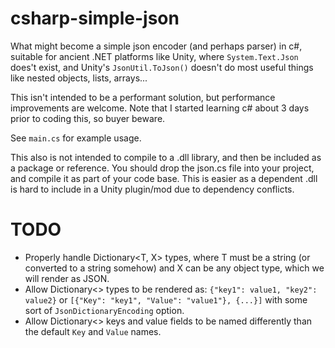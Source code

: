 # csharp-simple-json
What might become a simple json encoder (and perhaps parser) in c#, suitable for
ancient .NET platforms like Unity, where `System.Text.Json` does't exist, and
Unity's `JsonUtil.ToJson()` doesn't do most useful things like nested objects,
lists, arrays...

This isn't intended to be a performant solution, but performance improvements are
welcome.  Note that I started learning c# about 3 days prior to coding this,
so buyer beware.

See `main.cs` for example usage.

This also is not intended to compile to a .dll library, and then be included as
a package or reference.  You should drop the json.cs file into your project, and
compile it as part of your code base.  This is easier as a dependent .dll is hard
to include in a Unity plugin/mod due to dependency conflicts.

# TODO

* Properly handle Dictionary<T, X> types, where T must be a string (or
  converted to a string somehow) and X can be any object type, which we
  will render as JSON.
* Allow Dictionary<> types to be rendered as: `{"key1": value1, "key2": value2}` or
  `[{"Key": "key1", "Value": "value1"}, {...}]` with some sort of `JsonDictionaryEncoding`
  option.
* Allow Dictionary<> keys and value fields to be named differently than the default
  `Key` and `Value` names.

